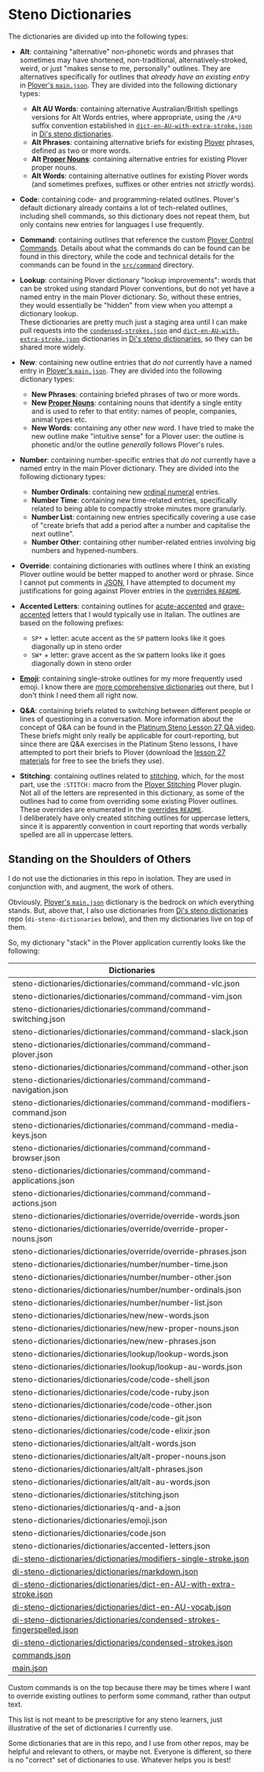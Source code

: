 # Steno Dictionaries

The dictionaries are divided up into the following types:

- **Alt**: containing "alternative" non-phonetic words and phrases that
  sometimes may have shortened, non-traditional, alternatively-stroked, weird,
  or just "makes sense to me, personally" outlines. They are alternatives
  specifically for outlines that _already have an existing entry_ in
  [Plover's `main.json`][Plover main.json]. They are divided into the following
  dictionary types:
    - **Alt AU Words**: containing alternative Australian/British spellings
      versions for Alt Words entries, where appropriate, using the `/A*U` suffix
      convention established in [`dict-en-AU-with-extra-stroke.json`][] in
      [Di's steno dictionaries][].
    - **Alt Phrases**: containing alternative briefs for existing [Plover][]
      phrases, defined as two or more words.
    - **Alt [Proper Nouns][]**: containing alternative entries for existing
      Plover proper nouns.
    - **Alt Words**: containing alternative outlines for existing Plover words
      (and sometimes prefixes, suffixes or other entries not _strictly_ words).

- **Code**: containing code- and programming-related outlines. Plover's default
  dictionary already contains a lot of tech-related outlines, including shell
  commands, so this dictionary does not repeat them, but only contains new
  entries for languages I use frequently.

- **Command**: containing outlines that reference the custom [Plover
  Control Commands][]. Details about what the commands do can be found can be
  found in this directory, while the code and technical details for the commands
  can be found in the [`src/command`][] directory.

- **Lookup**: containing Plover dictionary "lookup improvements": words that can
  be stroked using standard Plover conventions, but do not yet have a named
  entry in the main Plover dictionary. So, without these entries, they would
  essentially be "hidden" from view when you attempt a dictionary lookup.<br />
  These dictionaries are pretty much just a staging area until I can make pull
  requests into the [`condensed-strokes.json`][] and
  [`dict-en-AU-with-extra-stroke.json`][] dictionaries in
  [Di's steno dictionaries][], so they can be shared more widely.

- **New**: containing new outline entries that _do not_ currently have a named
  entry in [Plover's `main.json`][Plover main.json]. They are divided into the
  following dictionary types:
  - **New Phrases**: containing briefed phrases of two or more words.
  - **New [Proper Nouns][]**: containing nouns that identify a single entity and
   is used to refer to that entity: names of people, companies, animal types
   etc.
  - **New Words**: containing any other _new_ word. I have tried to make the
    new outline make "intuitive sense" for a Plover user: the outline is
    phonetic and/or the outline _generally_ follows Plover's rules.

- **Number**: containing number-specific entries that _do not_ currently have
  a named entry in the main Plover dictionary. They are divided into the
  following dictionary types:
    - **Number Ordinals**: containing new [ordinal numeral][] entries.
    - **Number Time**: containing new time-related entries, specifically related
      to being able to compactly stroke minutes more granularly.
    - **Number List**: containing new entries specifically covering a use case
      of "create briefs that add a period after a number and capitalise the next
      outline".
    - **Number Other**: containing other number-related entries involving big
      numbers and hypened-numbers.

- **Override**: containing dictionaries with outlines where I think an existing
  Plover outline would be better mapped to another word or phrase. Since I
  cannot put comments in [JSON][], I have attempted to document my
  justifications for going against Plover entries in the [overrides `README`][].

- **Accented Letters**: containing outlines for [acute-accented][] and
  [grave-accented][] letters that I would typically use in Italian. The outlines
  are based on the following prefixes:
  - `SP*` + letter: acute accent as the `SP` pattern looks like it goes
    diagonally up in steno order
  - `SW*` + letter: grave accent as the `SW` pattern looks like it goes
    diagonally down in steno order

- **[Emoji][]**: containing single-stroke outlines for my more frequently used
  emoji. I know there are
  [more comprehensive dictionaries][di-steno-dictionaries/dictionaries/emoji.json]
  out there, but I don't think I need them all right now.

- **Q&A**: containing briefs related to switching between different people or
   lines of questioning in a conversation. More information about the concept of
   Q&A can be found in the [Platinum Steno Lesson 27 QA video][].<br />
   These briefs might only really be applicable for court-reporting, but since
   there are Q&A exercises in the Platinum Steno lessons, I have attempted to
   port their briefs to Plover (download the
   [lesson 27 materials][Platinum Steno Lesson 27 lesson materials] for free to
   see the briefs they use).

- **Stitching**: containing outlines related to [stitching][], which, for the
   most part, use the `:STITCH:` macro from the [Plover Stitching][] Plover
   plugin.<br />
   Not all of the letters are represented in this dictionary, as some of the
   outlines had to come from overriding some existing Plover outlines.
   These overrides are enumerated in the [overrides `README`][].<br />
   I deliberately have only created stitching outlines for uppercase letters,
   since it is apparently convention in court reporting that words verbally
   spelled are all in uppercase letters.

## Standing on the Shoulders of Others

I do not use the dictionaries in this repo in isolation. They are used in
conjunction with, and augment, the work of others.

Obviously, [Plover's `main.json`][Plover main.json] dictionary is the bedrock on
which everything stands. But, above that, I also use dictionaries from
[Di's steno dictionaries][] repo (`di-steno-dictionaries` below), and then my
dictionaries live on top of them.

So, my dictionary "stack" in the Plover application currently looks like the
following:

|                            Dictionaries                                      |
|------------------------------------------------------------------------------|
| steno-dictionaries/dictionaries/command/command-vlc.json                     |
| steno-dictionaries/dictionaries/command/command-vim.json                     |
| steno-dictionaries/dictionaries/command/command-switching.json               |
| steno-dictionaries/dictionaries/command/command-slack.json                   |
| steno-dictionaries/dictionaries/command/command-plover.json                  |
| steno-dictionaries/dictionaries/command/command-other.json                   |
| steno-dictionaries/dictionaries/command/command-navigation.json              |
| steno-dictionaries/dictionaries/command/command-modifiers-command.json       |
| steno-dictionaries/dictionaries/command/command-media-keys.json              |
| steno-dictionaries/dictionaries/command/command-browser.json                 |
| steno-dictionaries/dictionaries/command/command-applications.json            |
| steno-dictionaries/dictionaries/command/command-actions.json                 |
| steno-dictionaries/dictionaries/override/override-words.json                 |
| steno-dictionaries/dictionaries/override/override-proper-nouns.json          |
| steno-dictionaries/dictionaries/override/override-phrases.json               |
| steno-dictionaries/dictionaries/number/number-time.json                      |
| steno-dictionaries/dictionaries/number/number-other.json                     |
| steno-dictionaries/dictionaries/number/number-ordinals.json                  |
| steno-dictionaries/dictionaries/number/number-list.json                      |
| steno-dictionaries/dictionaries/new/new-words.json                           |
| steno-dictionaries/dictionaries/new/new-proper-nouns.json                    |
| steno-dictionaries/dictionaries/new/new-phrases.json                         |
| steno-dictionaries/dictionaries/lookup/lookup-words.json                     |
| steno-dictionaries/dictionaries/lookup/lookup-au-words.json                  |
| steno-dictionaries/dictionaries/code/code-shell.json                         |
| steno-dictionaries/dictionaries/code/code-ruby.json                          |
| steno-dictionaries/dictionaries/code/code-other.json                         |
| steno-dictionaries/dictionaries/code/code-git.json                           |
| steno-dictionaries/dictionaries/code/code-elixir.json                        |
| steno-dictionaries/dictionaries/alt/alt-words.json                           |
| steno-dictionaries/dictionaries/alt/alt-proper-nouns.json                    |
| steno-dictionaries/dictionaries/alt/alt-phrases.json                         |
| steno-dictionaries/dictionaries/alt/alt-au-words.json                        |
| steno-dictionaries/dictionaries/stitching.json                               |
| steno-dictionaries/dictionaries/q-and-a.json                                 |
| steno-dictionaries/dictionaries/emoji.json                                   |
| steno-dictionaries/dictionaries/code.json                                    |
| steno-dictionaries/dictionaries/accented-letters.json                        |
| [di-steno-dictionaries/dictionaries/modifiers-single-stroke.json][]          |
| [di-steno-dictionaries/dictionaries/markdown.json][]                         |
| [di-steno-dictionaries/dictionaries/dict-en-AU-with-extra-stroke.json][]     |
| [di-steno-dictionaries/dictionaries/dict-en-AU-vocab.json][]                 |
| [di-steno-dictionaries/dictionaries/condensed-strokes-fingerspelled.json][]  |
| [di-steno-dictionaries/dictionaries/condensed-strokes.json][]                |
| [commands.json][]                                                            |
| [main.json][]                                                                |

Custom commands is on the top because there may be times where I want to
override existing outlines to perform some command, rather than output text.

This list is not meant to be prescriptive for any steno learners, just
illustrative of the set of dictionaries I currently use.

Some dictionaries that are in this repo, and I use from other repos, may be
helpful and relevant to others, or maybe not. Everyone is different, so there is
no "correct" set of dictionaries to use. Whatever helps you is best!

[acute-accented]: https://en.wikipedia.org/wiki/Acute_accent
[commands.json]: https://github.com/openstenoproject/plover/blob/master/plover/assets/commands.json
[`condensed-strokes.json`]: https://github.com/didoesdigital/steno-dictionaries/blob/master/dictionaries/condensed-strokes.json
[`src/command`]: ../src/command
[Di's steno dictionaries]: https://github.com/didoesdigital/steno-dictionaries
[di-steno-dictionaries/dictionaries/condensed-strokes.json]: https://github.com/didoesdigital/steno-dictionaries/blob/master/dictionaries/condensed-strokes.json
[di-steno-dictionaries/dictionaries/condensed-strokes-fingerspelled.json]: https://github.com/didoesdigital/steno-dictionaries/blob/master/dictionaries/condensed-strokes-fingerspelled.json
[di-steno-dictionaries/dictionaries/dict-en-AU-vocab.json]: https://github.com/didoesdigital/steno-dictionaries/blob/master/dictionaries/dict-en-AU-vocab.json
[di-steno-dictionaries/dictionaries/dict-en-AU-with-extra-stroke.json]: https://github.com/didoesdigital/steno-dictionaries/blob/master/dictionaries/dict-en-AU-with-extra-stroke.json
[di-steno-dictionaries/dictionaries/emoji.json]: https://github.com/didoesdigital/steno-dictionaries/blob/master/dictionaries/emoji.json
[di-steno-dictionaries/dictionaries/markdown.json]: https://github.com/didoesdigital/steno-dictionaries/blob/master/dictionaries/markdown.json
[di-steno-dictionaries/dictionaries/modifiers-single-stroke.json]: https://github.com/didoesdigital/steno-dictionaries/blob/master/dictionaries/modifiers-single-stroke.json
[`dict-en-AU-with-extra-stroke.json`]: https://github.com/didoesdigital/steno-dictionaries/blob/master/dictionaries/dict-en-AU-with-extra-stroke.json
[Emoji]: https://en.wikipedia.org/wiki/Emoji
[grave-accented]: https://en.wikipedia.org/wiki/Grave_accent
[JSON]: https://en.wikipedia.org/wiki/JSON
[main.json]: https://github.com/openstenoproject/plover/blob/master/plover/assets/main.json
[ordinal numeral]: https://en.wikipedia.org/wiki/Ordinal_numeral
[`overrides` directory]: ./overrides/
[overrides `README`]: ./overrides/README.md
[Platinum Steno]: https://www.youtube.com/channel/UC-bfgyMjBdFuzhuL4Ff6XqA
[Platinum Steno Lesson 27 lesson materials]: https://platinumsteno.com/downloads/theory-lesson-27/
[Platinum Steno Lesson 27 QA video]: https://www.youtube.com/watch?v=tEgaJ7hWIvg
[Plover]: http://www.openstenoproject.org/plover/
[Plover Control Commands]: https://github.com/openstenoproject/plover/wiki/Dictionary-Format#plover-control-commands
[Plover main.json]: https://github.com/openstenoproject/plover/blob/master/plover/assets/main.json
[Proper Nouns]: https://en.wikipedia.org/wiki/Proper_and_common_nouns
[Plover Stitching]: https://github.com/morinted/plover_stitching
[stitching]: http://ilovesteno.com/2015/03/12/theory-thursday-stitching/
[Vim]: https://www.vim.org/
